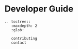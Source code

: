 # Developer Guide

```eval_rst
.. toctree::
   :maxdepth: 2
   :glob:

   contributing
   contact
```
